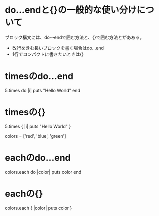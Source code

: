 # do...endと{}の一般的な使い分けについて
ブロック構文には、do～endで囲む方法と、{}で囲む方法とがあある。

- 改行を含む長いブロックを書く場合はdo...end
- 1行でコンパクトに書きたいときは{}


# timesのdo...end
5.times do |i|
  puts "Hello World"
end

# timesの{}
5.times { |i| puts "Hello World" }

colors = ['red', 'blue', 'green']
# eachのdo...end
colors.each do |color|
  puts color
end

# eachの{}
colors.each { |color| puts color }
